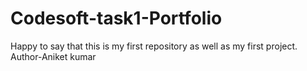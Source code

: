 # Codesoft-task1-Portfolio
Happy to say that this is my first repository as well as my first project.
<br>
Author-Aniket kumar
